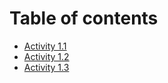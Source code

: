 # Table of contents

* [Activity 1.1](README.md)
* [Activity 1.2](activity-1.2.md)
* [Activity 1.3](untitled.md)

